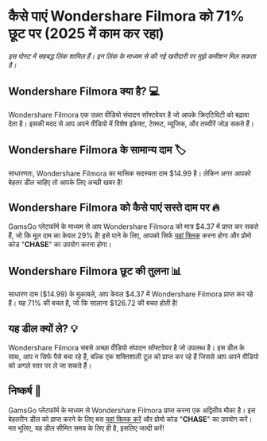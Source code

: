 # कैसे पाएं Wondershare Filmora को 71% छूट पर (2025 में काम कर रहा)

*इस पोस्ट में सहबद्ध लिंक शामिल हैं। इन लिंक के माध्यम से की गई खरीदारी पर मुझे कमीशन मिल सकता है।*

## **Wondershare Filmora क्या है? 💻**

Wondershare Filmora एक उन्नत वीडियो संपादन सॉफ्टवेयर है जो आपके क्रिएटिविटी को बढ़ावा देता है। इसकी मदद से आप अपने वीडियो में विशेष इफेक्ट, टेक्स्ट, म्यूजिक, और तस्वीरें जोड़ सकते हैं। 

## **Wondershare Filmora के सामान्य दाम 🏷️**

साधारणतः, Wondershare Filmora का मासिक सदस्यता दाम $14.99 है। लेकिन अगर आपको बेहतर डील चाहिए तो आपके लिए अच्छी खबर है!

## **Wondershare Filmora को कैसे पाएं सस्ते दाम पर 🔥**

GamsGo प्लेटफॉर्म के माध्यम से आप Wondershare Filmora को मात्र $4.37 में प्राप्त कर सकते हैं, जो कि मूल दाम का केवल 29% है! इसे पाने के लिए, आपको सिर्फ [यहां क्लिक](https://www.gamsgo.com/partner/ykeX7B) करना होगा और प्रोमो कोड "**CHASE**" का उपयोग करना होगा।

## **Wondershare Filmora छूट की तुलना 📊**

साधारण दाम ($14.99) के मुकाबले, आप केवल $4.37 में Wondershare Filmora प्राप्त कर रहे हैं। यह 71% की बचत है, जो कि सालाना $126.72 की बचत होती है!

## **यह डील क्यों ले? 💡**

Wondershare Filmora सबसे अच्छा वीडियो संपादन सॉफ्टवेयर है जो उपलब्ध है। इस डील के साथ, आप न सिर्फ पैसे बचा रहे हैं, बल्कि एक शक्तिशाली टूल को प्राप्त कर रहे हैं जिससे आप अपने वीडियो को अगले स्तर पर ले जा सकते हैं।

## **निष्कर्ष 🎁**

GamsGo प्लेटफॉर्म के माध्यम से Wondershare Filmora प्राप्त करना एक अद्वितीय मौका है। इस बेहतरीन डील को प्राप्त करने के लिए बस [यहां क्लिक करें](https://www.gamsgo.com/partner/ykeX7B) और प्रोमो कोड "**CHASE**" का उपयोग करें। मत भूलिए, यह डील सीमित समय के लिए ही है, इसलिए जल्दी करें!